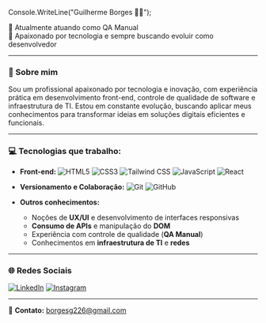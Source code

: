 Console.WriteLine("Guilherme Borges 👨‍💻");

🧪 Atualmente atuando como QA Manual  
🚀 Apaixonado por tecnologia e sempre buscando evoluir como desenvolvedor

---

### 🧠 Sobre mim

Sou um profissional apaixonado por tecnologia e inovação, com experiência prática em desenvolvimento front-end, controle de qualidade de software e infraestrutura de TI. Estou em constante evolução, buscando aplicar meus conhecimentos para transformar ideias em soluções digitais eficientes e funcionais.

---

### 💻 Tecnologias que trabalho:

- **Front-end:**
  ![HTML5](https://img.shields.io/badge/HTML5-E34F26?style=flat&logo=html5&logoColor=white)
  ![CSS3](https://img.shields.io/badge/CSS3-1572B6?style=flat&logo=css3&logoColor=white)
  ![Tailwind CSS](https://img.shields.io/badge/TailwindCSS-06B6D4?style=flat&logo=tailwind-css&logoColor=white)
  ![JavaScript](https://img.shields.io/badge/JavaScript-F7DF1E?style=flat&logo=javascript&logoColor=black)
  ![React](https://img.shields.io/badge/React-20232A?style=flat&logo=react&logoColor=61DAFB)

- **Versionamento e Colaboração:**
  ![Git](https://img.shields.io/badge/Git-F05032?style=flat&logo=git&logoColor=white)
  ![GitHub](https://img.shields.io/badge/GitHub-181717?style=flat&logo=github&logoColor=white)

- **Outros conhecimentos:**
  - Noções de **UX/UI** e desenvolvimento de interfaces responsivas
  - **Consumo de APIs** e manipulação do **DOM**
  - Experiência com controle de qualidade (**QA Manual**)
  - Conhecimentos em **infraestrutura de TI** e **redes**

---

### 🌐 Redes Sociais

[![LinkedIn](https://img.shields.io/badge/LinkedIn-0077B5?style=flat&logo=linkedin&logoColor=white)](https://linkedin.com/in/guiborgesw)
[![Instagram](https://img.shields.io/badge/Instagram-E4405F?style=flat&logo=instagram&logoColor=white)](https://instagram.com/guiborgesw)

---

📩 **Contato:** borgesg226@gmail.com

